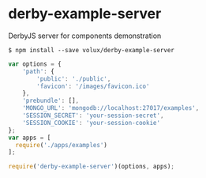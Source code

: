 # derby-example-server

DerbyJS server for components demonstration

````
$ npm install --save volux/derby-example-server
````

````javascript
var options = {
    'path': {
        'public': './public',
        'favicon': '/images/favicon.ico'
    },
    'prebundle': [],
    'MONGO_URL': 'mongodb://localhost:27017/examples',
    'SESSION_SECRET': 'your-session-secret',
    'SESSION_COOKIE': 'your-session-cookie'
};
var apps = [
  require('./apps/examples')
];

require('derby-example-server')(options, apps);
````